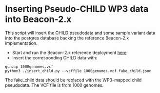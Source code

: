# Inserting Pseudo-CHILD WP3 data into Beacon-2.x

This script will insert the CHILD pseudodata and some sample variant data into the postgres database
backing the reference Beacon-2.x implementation.

* Start and run the Beacon-2.x reference deployment [here](https://github.com/EGA-archive/beacon-2.x)
* Insert the corresponding CHILD data with:

```
gunzip 1000genomes.vcf
python3 ./insert_child.py --vcffile 1000genomes.vcf fake_child.json
```

The fake_child data should be replaced with the WP3-mapped child pseudodata.  The VCF file is from 1000 genomes.

